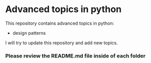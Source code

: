 # Advanced topics in python

This repository contains advanced topics in python:

- design patterns


I will try to update this repository and add new topics.
### Please review the README.md file inside of each folder

